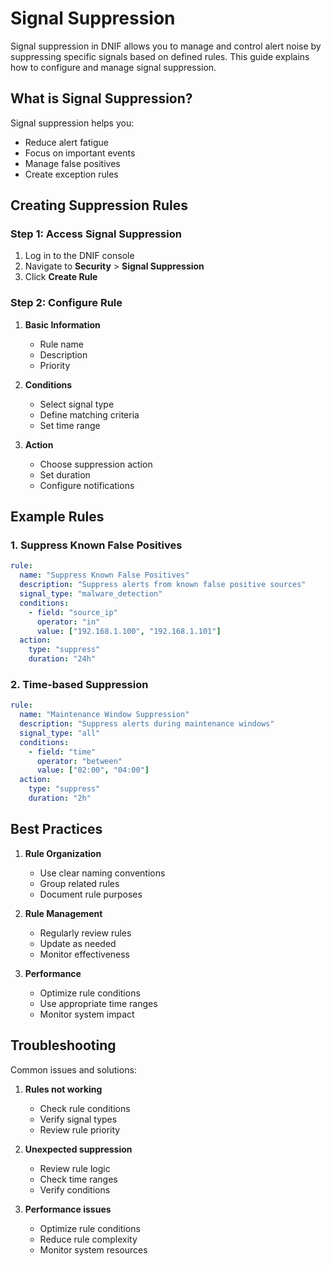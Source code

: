 # Signal Suppression

Signal suppression in DNIF allows you to manage and control alert noise by suppressing specific signals based on defined rules. This guide explains how to configure and manage signal suppression.

## What is Signal Suppression?

Signal suppression helps you:
- Reduce alert fatigue
- Focus on important events
- Manage false positives
- Create exception rules

## Creating Suppression Rules

### Step 1: Access Signal Suppression

1. Log in to the DNIF console
2. Navigate to **Security** > **Signal Suppression**
3. Click **Create Rule**

### Step 2: Configure Rule

1. **Basic Information**
   - Rule name
   - Description
   - Priority

2. **Conditions**
   - Select signal type
   - Define matching criteria
   - Set time range

3. **Action**
   - Choose suppression action
   - Set duration
   - Configure notifications

## Example Rules

### 1. Suppress Known False Positives
```yaml
rule:
  name: "Suppress Known False Positives"
  description: "Suppress alerts from known false positive sources"
  signal_type: "malware_detection"
  conditions:
    - field: "source_ip"
      operator: "in"
      value: ["192.168.1.100", "192.168.1.101"]
  action:
    type: "suppress"
    duration: "24h"
```

### 2. Time-based Suppression
```yaml
rule:
  name: "Maintenance Window Suppression"
  description: "Suppress alerts during maintenance windows"
  signal_type: "all"
  conditions:
    - field: "time"
      operator: "between"
      value: ["02:00", "04:00"]
  action:
    type: "suppress"
    duration: "2h"
```

## Best Practices

1. **Rule Organization**
   - Use clear naming conventions
   - Group related rules
   - Document rule purposes

2. **Rule Management**
   - Regularly review rules
   - Update as needed
   - Monitor effectiveness

3. **Performance**
   - Optimize rule conditions
   - Use appropriate time ranges
   - Monitor system impact

## Troubleshooting

Common issues and solutions:

1. **Rules not working**
   - Check rule conditions
   - Verify signal types
   - Review rule priority

2. **Unexpected suppression**
   - Review rule logic
   - Check time ranges
   - Verify conditions

3. **Performance issues**
   - Optimize rule conditions
   - Reduce rule complexity
   - Monitor system resources 